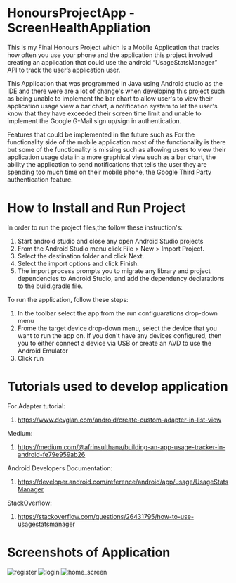 # HonoursProjectApp - ScreenHealthAppliation
This is my Final Honours Project which is a Mobile Application that tracks how often you use your phone 
and the application this project involved creating an application that could use the android “UsageStatsManager” API to track the user’s application user.

This Application that was programmed in Java using Android studio as the IDE and 
there were are a lot of change's when developing this project such as being unable to implement the bar chart to allow user's to view their application usage view a bar chart, 
a notification system to let the user's know that they have exceeded their screen time limit and unable to implement the Google G-Mail sign up/sign in authentication.

Features that could be implemented in the future such as For the functionality side of the mobile application most of the functionality is there but some of the functionality is missing such as allowing users to view their application usage data in a more graphical view 
such as a bar chart, the ability the application to send notifications that tells the user they are spending too much time on their mobile phone, 
the Google Third Party authentication feature.

# How to Install and Run Project
In order to run the project files,the follow these instruction's:
  1. Start android studio and close any open Android Studio projects
  2. From the Android Studio menu click File > New > Import Project. 
  3. Select the destination folder and click Next.
  4. Select the import options and click Finish.
  5. The import process prompts you to migrate any library and project dependencies to Android Studio, and add the dependency declarations to the build.gradle file.

To run the application, follow these steps:
  1. In the toolbar select the app from the run configuarations drop-down menu
  2. Frome the target device drop-down menu, select the device that you want to run the app on. If you don't have any devices configured, then you to either connect a device via USB or create an AVD to use the Android Emulator
  3. Click run

# Tutorials used to develop application
For Adapter tutorial:
  1. https://www.devglan.com/android/create-custom-adapter-in-list-view

Medium:
  1. https://medium.com/@afrinsulthana/building-an-app-usage-tracker-in-android-fe79e959ab26

Android Developers Documentation:
  1. https://developer.android.com/reference/android/app/usage/UsageStatsManager

StackOverflow:
  1. https://stackoverflow.com/questions/26431795/how-to-use-usagestatsmanager

# Screenshots of Application

![register](https://user-images.githubusercontent.com/29662136/164486391-5e53c90a-7c31-4d55-bf15-1ae1831092cd.png)
![login](https://user-images.githubusercontent.com/29662136/164486405-2fc81596-25e1-4f25-b555-21ac929ac990.png)
![home_screen](https://user-images.githubusercontent.com/29662136/164486413-071c34d8-3431-405f-992a-408bd118da30.png)

